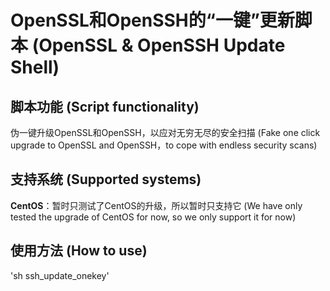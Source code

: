 # OpenSSL和OpenSSH的“一键”更新脚本 (OpenSSL & OpenSSH Update Shell) 

## 脚本功能 (Script functionality)
伪一键升级OpenSSL和OpenSSH，以应对无穷无尽的安全扫描 (Fake one click upgrade to OpenSSL and OpenSSH，to cope with endless security scans)

## 支持系统 (Supported systems)
**CentOS**：暂时只测试了CentOS的升级，所以暂时只支持它 (We have only tested the upgrade of CentOS for now, so we only support it for now)

## 使用方法 (How to use)
'sh ssh_update_onekey'
